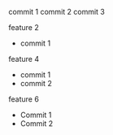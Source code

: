 commit 1
commit 2
commit 3

feature 2

- commit 1

feature 4

- commit 1
- commit 2

feature 6

- Commit 1
- Commit 2
